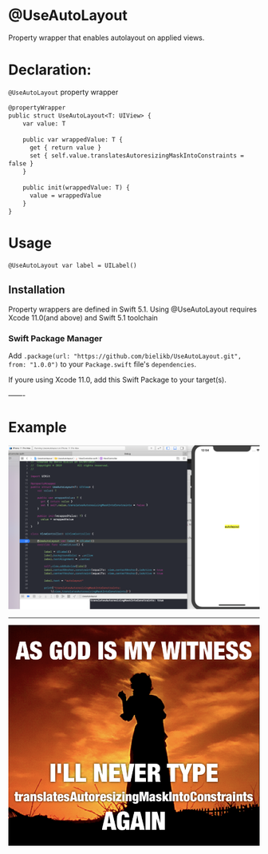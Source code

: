 # @UseAutoLayout
Property wrapper that enables autolayout on applied views.

# Declaration:

`@UseAutoLayout` property wrapper

```
@propertyWrapper
public struct UseAutoLayout<T: UIView> {
    var value: T

    public var wrappedValue: T {
      get { return value }
      set { self.value.translatesAutoresizingMaskIntoConstraints = false }
    }

    public init(wrappedValue: T) {
      value = wrappedValue
    }
}

```

# Usage

```
@UseAutoLayout var label = UILabel()
```


## Installation

Property wrappers are defined in Swift 5.1.
Using @UseAutoLayout requires Xcode 11.0(and above) and Swift 5.1 toolchain


### Swift Package Manager

Add `.package(url: "https://github.com/bielikb/UseAutoLayout.git", from: "1.0.0")` to your
`Package.swift` file's `dependencies`.

If youre using Xcode 11.0, add this Swift Package to your target(s).

——-

# Example

![Sample](assets/autolayout-1.png)

---

![](assets/autolayout-2.png)
